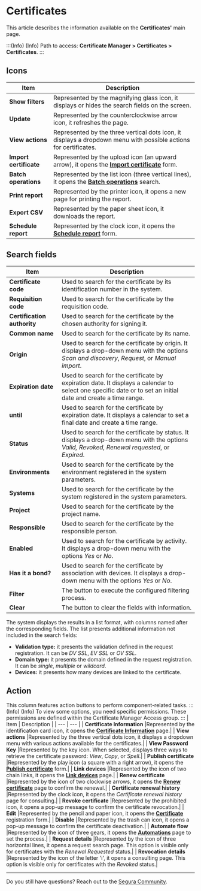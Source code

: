 # Certificates

This article describes the information available on the **Certificates'** main page.

:::(Info) (Info)
Path to access: **Certificate Manager > Certificates > Certificates**.
:::

## Icons

| Item | Description |
| --- | --- |
| **Show filters** |Represented by the magnifying glass icon, it displays or hides the search fields on the screen.|
| **Update** |Represented by the counterclockwise arrow icon, it refreshes the page.|
| **View actions** |Represented by the three vertical dots icon, it displays a dropdown menu with possible actions for certificates.|
| **Import certificate** |Represented by the upload icon (an upward arrow), it opens the **[Import certificate](/v4/docs/certificates-flow-how-to-import-certificate)** form.| 
| **Batch operations** |Represented by the list icon (three vertical lines), it opens the **[Batch operations](/v4/docs/certificate-manager-batch-operations)** search.| 
| **Print report** |Represented by the printer icon, it opens a new page for printing the report.|
| **Export CSV** |Represented by the paper sheet icon, it downloads the report.|
| **Schedule report** |Represented by the clock icon, it opens the **[Schedule report](/v4/docs/general-information-how-to-issue-download-and-schedule-device-reports)** form.|

## Search fields

| Item | Description |
| --- | --- |
| **Certificate code** |Used to search for the certificate by its identification number in the system.|
| **Requisition code** |Used to search for the certificate by the requisition code.|
| **Certification authority** |Used to search for the certificate by the chosen authority for signing it.| 
| **Common name** |Used to search for the certificate by its name. |
| **Origin** |Used to search for the certificate by origin. It displays a drop-down menu with the options *Scan and discovery*, *Request*, or *Manual import*. |
| **Expiration date** |Used to search for the certificate by expiration date. It displays a calendar to select one specific date or to set an initial date and create a time range.|
| **until** |Used to search for the certificate by expiration date. It displays a calendar to set a final date and create a time range.|
| **Status** |Used to search for the certificate by status. It displays a drop-down menu with the options *Valid, Revoked, Renewal requested*, or *Expired*.|
| **Environments** |Used to search for the certificate by the environment registered in the system parameters. |
| **Systems** |Used to search for the certificate by the system registered in the system parameters.|
| **Project** |Used to search for the certificate by the project name. |
| **Responsible** |Used to search for the certificate by the responsible person. |
| **Enabled** |Used to search for the certificate by activity. It displays a drop-down menu with the options *Yes* or *No*. |
| **Has it a bond?** |Used to search for the certificate by association with devices. It displays a drop-down menu with the options *Yes* or *No*. |
| **Filter** |The button to execute the configured filtering process.|
| **Clear** |The button to clear the fields with information.|

The system displays the results in a list format, with columns named after the corresponding fields. The list presents additional information not included in the search fields:
* **Validation type:** it presents the validation defined in the request registration. It can be *DV SSL*, *EV SSL* or *OV SSL*.
* **Domain type:** it presents the domain defined in the request registration. It can be *single*, *multiple* or *wildcard*.
* **Devices:** it presents how many devices are linked to the certificate.


## Action
This column features action buttons to perform component-related tasks.
:::(Info) (Info)
To view some options, you need specific permissions. These permissions are defined within the Certificate Manager Access group.
:::
| Item | Description |
| --- | --- |
| **Certificate Information** |Represented by the identification card icon, it opens the **[Certificate Information](/v4/docs/certificate-manager-certificate-information)** page.|
| **View actions** |Represented by the three vertical dots icon, it displays a dropdown menu with various actions available for the certificates.|
| **View Password Key** |Represented by the key icon. When selected, displays three ways to retrieve the certificate password: *View*, *Copy*, or *Spell*.|
| **Publish certificate** |Represented by the play icon (a square with a right arrow), it opens the **[Publish certificate](/v4/docs/certificates-flow-how-to-publish-a-certificate)** form.|
| **Link devices** |Represented by the icon of two chain links, it opens the **[Link devices](/v4/docs/certificate-manager-settings-how-to-link-devices-certificate)** page.|
| **Renew certificate** |Represented by the icon of two clockwise arrows, it opens the **[Renew certificate](/v4/docs/certificates-flow-how-to-renew-a-certificate)** page to confirm the renewal.|
| **Certificate renewal history** |Represented by the clock icon, it opens the *Certificate renewal history* page for consulting.|
| **Revoke certificate** |Represented by the prohibited icon, it opens a pop-up message to confirm the certificate revocation.|
| **Edit** |Represented by the pencil and paper icon, it opens the **[Certificate](/v4/docs/certificate-manager-reference-certificate-form)** registration form.|
| **Disable** |Represented by the trash can icon, it opens a pop-up message to confirm the certificate deactivation.|
| **Automate flow** |Represented by the icon of three gears, it opens the **[Automations](/v4/docs/how-to-automate-the-lifecycle-of-a-certificate)** page to set the process.|
| **Request details** |Represented by the icon of three horizontal lines, it opens a request search page. This option is visible only for certificates with the *Renewal Requested* status.|
| **Revocation details** |Represented by the icon of the letter 'i', it opens a consulting page. This option is visible only for certificates with the *Revoked* status.|
***
Do you still have questions? Reach out to the [Segura Community](https://community.Segura.io/).